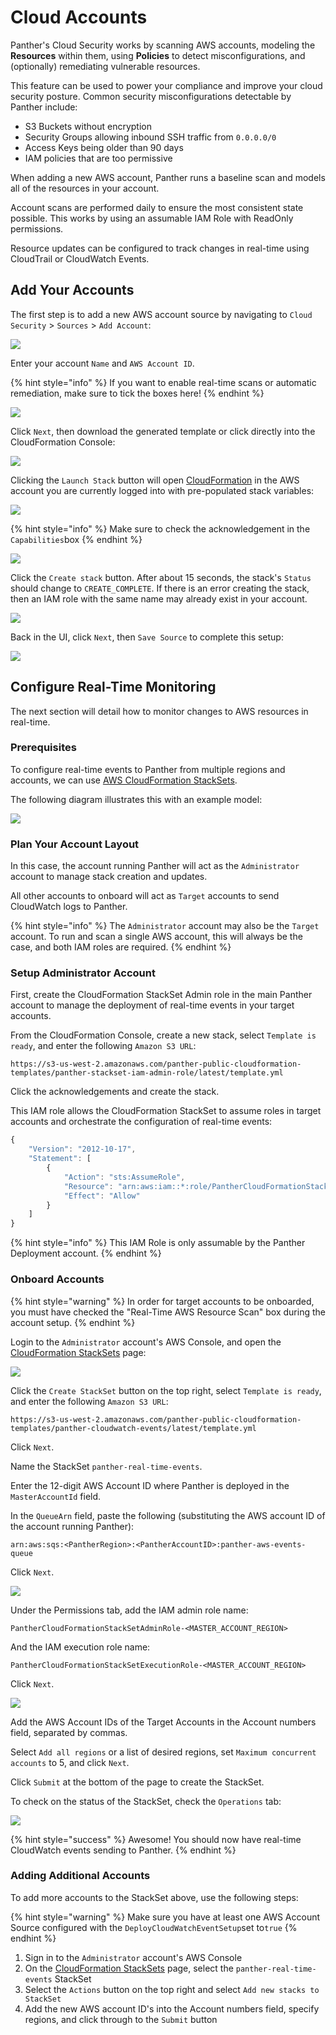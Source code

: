 # Cloud Accounts

Panther's Cloud Security works by scanning AWS accounts, modeling the **Resources** within them, using **Policies** to detect misconfigurations, and \(optionally\) remediating vulnerable resources.

This feature can be used to power your compliance and improve your cloud security posture. Common security misconfigurations detectable by Panther include:

* S3 Buckets without encryption
* Security Groups allowing inbound SSH traffic from `0.0.0.0/0`
* Access Keys being older than 90 days
* IAM policies that are too permissive

When adding a new AWS account, Panther runs a baseline scan and models all of the resources in your account.

Account scans are performed daily to ensure the most consistent state possible. This works by using an assumable IAM Role with ReadOnly permissions.

Resource updates can be configured to track changes in real-time using CloudTrail or CloudWatch Events.

## Add Your Accounts

The first step is to add a new AWS account source by navigating to `Cloud Security` &gt; `Sources` &gt; `Add Account`:

![](../.gitbook/assets/setup1%20%282%29%20%281%29%20%282%29.png)

Enter your account `Name` and `AWS Account ID`.

{% hint style="info" %}
If you want to enable real-time scans or automatic remediation, make sure to tick the boxes here!
{% endhint %}

![](../.gitbook/assets/setup2%20%283%29%20%281%29%20%287%29.png)

Click `Next`, then download the generated template or click directly into the CloudFormation Console:

![](../.gitbook/assets/setup3%20%284%29%20%281%29%20%2810%29.png)

Clicking the `Launch Stack` button will open [CloudFormation](https://aws.amazon.com/cloudformation/) in the AWS account you are currently logged into with pre-populated stack variables:

![](../.gitbook/assets/setup-cfn%20%285%29.png)

{% hint style="info" %}
Make sure to check the acknowledgement in the `Capabilities`box
{% endhint %}

![](../.gitbook/assets/setup-cfn-2%20%289%29%20%282%29%20%281%29%20%2814%29.png)

Click the `Create stack` button. After about 15 seconds, the stack's `Status` should change to `CREATE_COMPLETE`. If there is an error creating the stack, then an IAM role with the same name may already exist in your account.

![](../.gitbook/assets/setup-cfn-3%20%289%29%20%283%29%20%288%29.png)

Back in the UI, click `Next`, then `Save Source` to complete this setup:

![](../.gitbook/assets/setup4%20%285%29%20%281%29%20%283%29.png)

## Configure Real-Time Monitoring

The next section will detail how to monitor changes to AWS resources in real-time.

### Prerequisites

To configure real-time events to Panther from multiple regions and accounts, we can use [AWS CloudFormation StackSets](https://docs.aws.amazon.com/AWSCloudFormation/latest/UserGuide/what-is-cfnstacksets.html).

The following diagram illustrates this with an example model:

![](../.gitbook/assets/setup-stackset-overview%20%286%29.png)

### Plan Your Account Layout

In this case, the account running Panther will act as the `Administrator` account to manage stack creation and updates.

All other accounts to onboard will act as `Target` accounts to send CloudWatch logs to Panther.

{% hint style="info" %}
The `Administrator` account may also be the `Target` account. To run and scan a single AWS account, this will always be the case, and both IAM roles are required.
{% endhint %}

### Setup Administrator Account

First, create the CloudFormation StackSet Admin role in the main Panther account to manage the deployment of real-time events in your target accounts.

From the CloudFormation Console, create a new stack, select `Template is ready`, and enter the following `Amazon S3 URL`:

```text
https://s3-us-west-2.amazonaws.com/panther-public-cloudformation-templates/panther-stackset-iam-admin-role/latest/template.yml
```

Click the acknowledgements and create the stack.

This IAM role allows the CloudFormation StackSet to assume roles in target accounts and orchestrate the configuration of real-time events:

```javascript
{
    "Version": "2012-10-17",
    "Statement": [
        {
            "Action": "sts:AssumeRole",
            "Resource": "arn:aws:iam::*:role/PantherCloudFormationStackSetExecutionRole-<PantherRegion>",
            "Effect": "Allow"
        }
    ]
}
```

{% hint style="info" %}
This IAM Role is only assumable by the Panther Deployment account.
{% endhint %}

### Onboard Accounts

{% hint style="warning" %}
In order for target accounts to be onboarded, you must have checked the "Real-Time AWS Resource Scan" box during the account setup.
{% endhint %}

Login to the `Administrator` account's AWS Console, and open the [CloudFormation StackSets](https://us-west-2.console.aws.amazon.com/cloudformation/home?region=us-west-2#/stacksets) page:

![](../.gitbook/assets/setup-stacksets-1%20%2812%29%20%281%29%20%2814%29.png)

Click the `Create StackSet` button on the top right, select `Template is ready`, and enter the following `Amazon S3 URL`:

```text
https://s3-us-west-2.amazonaws.com/panther-public-cloudformation-templates/panther-cloudwatch-events/latest/template.yml
```

Click `Next`.

Name the StackSet `panther-real-time-events`.

Enter the 12-digit AWS Account ID where Panther is deployed in the `MasterAccountId` field.

In the `QueueArn` field, paste the following \(substituting the AWS account ID of the account running Panther\):

```text
arn:aws:sqs:<PantherRegion>:<PantherAccountID>:panther-aws-events-queue
```

Click `Next`.

![](../.gitbook/assets/setup-stacksets-2%20%2811%29.png)

Under the Permissions tab, add the IAM admin role name:

```text
PantherCloudFormationStackSetAdminRole-<MASTER_ACCOUNT_REGION>
```

And the IAM execution role name:

```text
PantherCloudFormationStackSetExecutionRole-<MASTER_ACCOUNT_REGION>
```

Click `Next`.

![](../.gitbook/assets/setup-stacksets-3%20%2810%29.png)

Add the AWS Account IDs of the Target Accounts in the Account numbers field, separated by commas.

Select `Add all regions` or a list of desired regions, set `Maximum concurrent accounts` to 5, and click `Next`.

Click `Submit` at the bottom of the page to create the StackSet.

To check on the status of the StackSet, check the `Operations` tab:

![](../.gitbook/assets/setup-stacksets-4%20%289%29%20%2813%29%20%285%29%20%284%29.png)

{% hint style="success" %}
Awesome! You should now have real-time CloudWatch events sending to Panther.
{% endhint %}

### Adding Additional Accounts

To add more accounts to the StackSet above, use the following steps:

{% hint style="warning" %}
Make sure you have at least one AWS Account Source configured with the `DeployCloudWatchEventSetup`set to`true`
{% endhint %}

1. Sign in to the `Administrator` account's AWS Console
2. On the [CloudFormation StackSets](https://us-west-2.console.aws.amazon.com/cloudformation/home?region=us-west-2#/stacksets) page, select the `panther-real-time-events` StackSet
3. Select the `Actions` button on the top right and select `Add new stacks to StackSet`
4. Add the new AWS account ID's into the Account numbers field, specify regions, and click through to the `Submit` button

